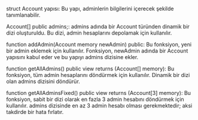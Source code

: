 
struct Account yapısı: Bu yapı, adminlerin bilgilerini içerecek şekilde tanımlanabilir.

Account[] public admins;: admins adında bir Account türünden dinamik bir dizi oluşturuldu. Bu dizi, admin hesaplarını depolamak için kullanılır.

function addAdmin(Account memory newAdmin) public: Bu fonksiyon, yeni bir admin eklemek için kullanılır. Fonksiyon, newAdmin adında bir Account yapısını kabul eder ve bu yapıyı admins dizisine ekler.

function getAllAdmins() public view returns (Account[] memory): Bu fonksiyon, tüm admin hesaplarını döndürmek için kullanılır. Dinamik bir dizi olan admins dizisini döndürür.

function getAllAdminsFixed() public view returns (Account[3] memory): Bu fonksiyon, sabit bir dizi olarak en fazla 3 admin hesabını döndürmek için kullanılır. admins dizisinde en az 3 admin hesabı olması gerekmektedir; aksi takdirde bir hata fırlatır.
